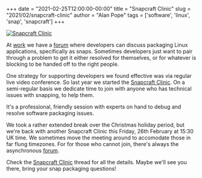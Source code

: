 +++
date = "2021-02-25T12:00:00-00:00"
title = "Snapcraft Clinic"
slug = "2021/02/snapcraft-clinic"
author = "Alan Pope"
tags = ['software', 'linux', 'snap', 'snapcraft']
+++

[![Snapcraft Clinic](/blog/images/2021-02-25/clinic.png)](https://forum.snapcraft.io/t/snapcraft-clinic/20166/1?u=popey)

At [work](https://canonical.com) we have a [forum](https://forum.snapcraft.io/) where developers can discuss packaging Linux applications, specifically as snaps. Sometimes developers just want to pair through a problem to get it either resolved for themselves, or for whatever is blocking to be handed off to the right people. 

One strategy for supporting developers we found effective was via regular live video conference. So last year we started the [Snapcraft Clinic](https://forum.snapcraft.io/t/snapcraft-clinic/20166/1?u=popey). On a semi-regular basis we dedicate time to join with anyone who has technical issues with snapping, to help them.

It's a professional, friendly session with experts on hand to debug and resolve software packaging issues.

We took a rather extended break over the Christmas holiday period, but we're back with another Snapcraft Clinic this Friday, 26th February at 15:30 UK time. We sometimes move the meeting around to accomodate those in far flung timezones. For for those who cannot join, there's always the asynchronous [forum](https://forum.snapcraft.io/). 

Check the [Snapcraft Clinic](https://forum.snapcraft.io/t/snapcraft-clinic/20166/1?u=popey) thread for all the details. Maybe we'll see you there, bring your snap packaging questions!